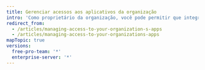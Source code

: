 ```yaml
---
title: Gerenciar acessos aos aplicativos da organização
intro: 'Como proprietário da organização, você pode permitir que integrantes individuais gerenciem {% data variables.product.prodname_github_app %}s em sua organização.'
redirect_from:
  - /articles/managing-access-to-your-organization-s-apps
  - /articles/managing-access-to-your-organizations-apps
mapTopic: true
versions:
  free-pro-team: '*'
  enterprise-server: '*'
---
```


